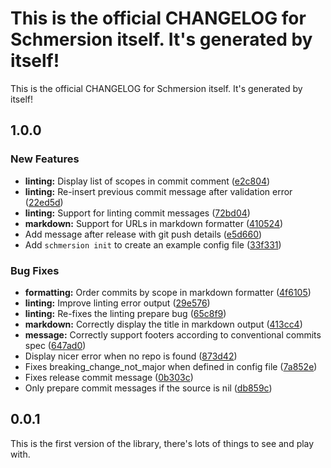 # This is the official CHANGELOG for Schmersion itself. It's generated by itself!

This is the official CHANGELOG for Schmersion itself. It's generated by itself!

## 1.0.0

### New Features

- **linting:** Display list of scopes in commit comment ([e2c804](https://github.com/krystal/schmersion/commit/e2c8040c2fe800bb1b46a216836bf637e53d2b70))
- **linting:** Re-insert previous commit message after validation error ([22ed5d](https://github.com/krystal/schmersion/commit/22ed5d4c4bd9556ad05afae06e78f9737a0426ed))
- **linting:** Support for linting commit messages ([72bd04](https://github.com/krystal/schmersion/commit/72bd046dccf8e396371ccaade540f07269a00b59))
- **markdown:** Support for URLs in markdown formatter ([410524](https://github.com/krystal/schmersion/commit/410524a0280b3b70561805e514967afe0bcdd80b))
- Add message after release with git push details ([e5d660](https://github.com/krystal/schmersion/commit/e5d660f62fb7ee0b148ebf15e1b0e557e0fc7528))
- Add `schmersion init` to create an example config file ([33f331](https://github.com/krystal/schmersion/commit/33f331a152b09a5e4c36233eceab78b4f1fccd84))

### Bug Fixes

- **formatting:** Order commits by scope in markdown formatter ([4f6105](https://github.com/krystal/schmersion/commit/4f6105abfdcf2678f3805ae2b8cabc7b5a356715))
- **linting:** Improve linting error output ([29e576](https://github.com/krystal/schmersion/commit/29e576826cb29b9e0d2ba8f2eb162e5514e0443c))
- **linting:** Re-fixes the linting prepare bug ([65c8f9](https://github.com/krystal/schmersion/commit/65c8f9178a15208ae69ef7939c57a9913d64427b))
- **markdown:** Correctly display the title in markdown output ([413cc4](https://github.com/krystal/schmersion/commit/413cc48c119056931e9366d429292b3c586bf891))
- **message:** Correctly support footers according to conventional commits spec ([647ad0](https://github.com/krystal/schmersion/commit/647ad0389470ffb720c29b16541db6b4c48e01df))
- Display nicer error when no repo is found ([873d42](https://github.com/krystal/schmersion/commit/873d42d28ab8c94129bfc76511aecc084625530c))
- Fixes breaking_change_not_major when defined in config file ([7a852e](https://github.com/krystal/schmersion/commit/7a852ef8de638e8f140173b22019a965e3ae15a9))
- Fixes release commit message ([0b303c](https://github.com/krystal/schmersion/commit/0b303c0cb4134049675636f53a3329d4faaa891a))
- Only prepare commit messages if the source is nil ([db859c](https://github.com/krystal/schmersion/commit/db859c64f1ee915f42deb3c4b82cb014f6077d4c))

## 0.0.1

This is the first version of the library, there's lots of things to see and play with.
